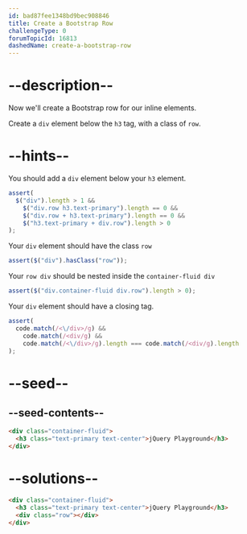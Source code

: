 ```yaml
---
id: bad87fee1348bd9bec908846
title: Create a Bootstrap Row
challengeType: 0
forumTopicId: 16813
dashedName: create-a-bootstrap-row
---
```


# --description--

Now we'll create a Bootstrap row for our inline elements.

Create a `div` element below the `h3` tag, with a class of `row`.

# --hints--

You should add a `div` element below your `h3` element.

```js
assert(
  $("div").length > 1 &&
    $("div.row h3.text-primary").length == 0 &&
    $("div.row + h3.text-primary").length == 0 &&
    $("h3.text-primary + div.row").length > 0
);
```

Your `div` element should have the class `row`

```js
assert($("div").hasClass("row"));
```

Your `row div` should be nested inside the `container-fluid div`

```js
assert($("div.container-fluid div.row").length > 0);
```

Your `div` element should have a closing tag.

```js
assert(
  code.match(/<\/div>/g) &&
    code.match(/<div/g) &&
    code.match(/<\/div>/g).length === code.match(/<div/g).length
);
```

# --seed--

## --seed-contents--

```html
<div class="container-fluid">
  <h3 class="text-primary text-center">jQuery Playground</h3>
</div>
```

# --solutions--

```html
<div class="container-fluid">
  <h3 class="text-primary text-center">jQuery Playground</h3>
  <div class="row"></div>
</div>
```
